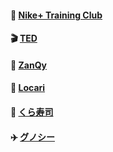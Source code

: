#### 👟 [Nike+ Training Club](https://github.com/mafmoff/100Apps/blob/master/apps/Nike%2B%20Training%20Club.md)
#### 🎬 [TED](https://github.com/mafmoff/100Apps/blob/master/apps/TED.md)
#### 👕 [ZanQy](https://github.com/mafmoff/100Apps/blob/master/apps/ZanQy.md)
#### 💄 [Locari](https://github.com/mafmoff/100Apps/blob/master/apps/Locari.md)
#### 🍣 [くら寿司](https://github.com/mafmoff/100Apps/blob/master/apps/くら寿司.md)
#### ✈️ [グノシー](https://github.com/mafmoff/100Apps/blob/master/apps/グノシー.md)

